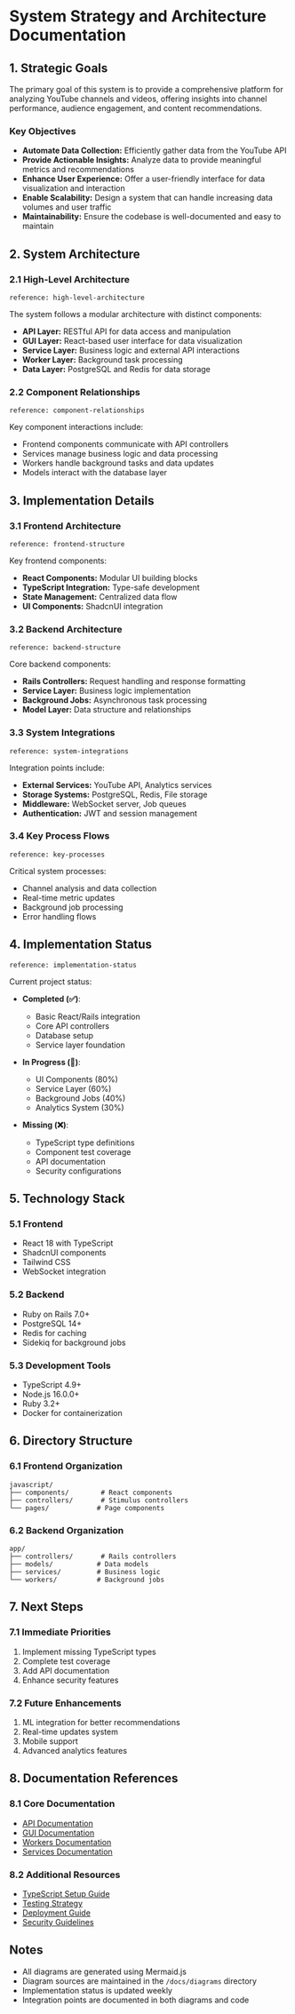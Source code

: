 # System Strategy and Architecture Documentation

## 1. Strategic Goals

The primary goal of this system is to provide a comprehensive platform for analyzing YouTube channels and videos, offering insights into channel performance, audience engagement, and content recommendations. 

### Key Objectives
- **Automate Data Collection:** Efficiently gather data from the YouTube API
- **Provide Actionable Insights:** Analyze data to provide meaningful metrics and recommendations
- **Enhance User Experience:** Offer a user-friendly interface for data visualization and interaction
- **Enable Scalability:** Design a system that can handle increasing data volumes and user traffic
- **Maintainability:** Ensure the codebase is well-documented and easy to maintain

## 2. System Architecture

### 2.1 High-Level Architecture
```mermaid
reference: high-level-architecture
```

The system follows a modular architecture with distinct components:
- **API Layer:** RESTful API for data access and manipulation
- **GUI Layer:** React-based user interface for data visualization
- **Service Layer:** Business logic and external API interactions
- **Worker Layer:** Background task processing
- **Data Layer:** PostgreSQL and Redis for data storage

### 2.2 Component Relationships
```mermaid
reference: component-relationships
```

Key component interactions include:
- Frontend components communicate with API controllers
- Services manage business logic and data processing
- Workers handle background tasks and data updates
- Models interact with the database layer

## 3. Implementation Details

### 3.1 Frontend Architecture
```mermaid
reference: frontend-structure
```

Key frontend components:
- **React Components:** Modular UI building blocks
- **TypeScript Integration:** Type-safe development
- **State Management:** Centralized data flow
- **UI Components:** ShadcnUI integration

### 3.2 Backend Architecture
```mermaid
reference: backend-structure
```

Core backend components:
- **Rails Controllers:** Request handling and response formatting
- **Service Layer:** Business logic implementation
- **Background Jobs:** Asynchronous task processing
- **Model Layer:** Data structure and relationships

### 3.3 System Integrations
```mermaid
reference: system-integrations
```

Integration points include:
- **External Services:** YouTube API, Analytics services
- **Storage Systems:** PostgreSQL, Redis, File storage
- **Middleware:** WebSocket server, Job queues
- **Authentication:** JWT and session management

### 3.4 Key Process Flows
```mermaid
reference: key-processes
```

Critical system processes:
- Channel analysis and data collection
- Real-time metric updates
- Background job processing
- Error handling flows

## 4. Implementation Status
```mermaid
reference: implementation-status
```

Current project status:
- **Completed (✅)**:
  - Basic React/Rails integration
  - Core API controllers
  - Database setup
  - Service layer foundation

- **In Progress (🔄)**:
  - UI Components (80%)
  - Service Layer (60%)
  - Background Jobs (40%)
  - Analytics System (30%)

- **Missing (❌)**:
  - TypeScript type definitions
  - Component test coverage
  - API documentation
  - Security configurations

## 5. Technology Stack

### 5.1 Frontend
- React 18 with TypeScript
- ShadcnUI components
- Tailwind CSS
- WebSocket integration

### 5.2 Backend
- Ruby on Rails 7.0+
- PostgreSQL 14+
- Redis for caching
- Sidekiq for background jobs

### 5.3 Development Tools
- TypeScript 4.9+
- Node.js 16.0.0+
- Ruby 3.2+
- Docker for containerization

## 6. Directory Structure

### 6.1 Frontend Organization
```
javascript/
├── components/        # React components
├── controllers/       # Stimulus controllers
└── pages/            # Page components
```

### 6.2 Backend Organization
```
app/
├── controllers/       # Rails controllers
├── models/           # Data models
├── services/         # Business logic
└── workers/          # Background jobs
```

## 7. Next Steps

### 7.1 Immediate Priorities
1. Implement missing TypeScript types
2. Complete test coverage
3. Add API documentation
4. Enhance security features

### 7.2 Future Enhancements
1. ML integration for better recommendations
2. Real-time updates system
3. Mobile support
4. Advanced analytics features

## 8. Documentation References

### 8.1 Core Documentation
- [API Documentation](/docs/01-API.md)
- [GUI Documentation](/docs/02-GUI.md)
- [Workers Documentation](/docs/03-Workers.md)
- [Services Documentation](/docs/04-Services.md)

### 8.2 Additional Resources
- [TypeScript Setup Guide](/docs/typescript-setup.md)
- [Testing Strategy](/docs/testing.md)
- [Deployment Guide](/docs/deployment.md)
- [Security Guidelines](/docs/security.md)

## Notes
- All diagrams are generated using Mermaid.js
- Diagram sources are maintained in the `/docs/diagrams` directory
- Implementation status is updated weekly
- Integration points are documented in both diagrams and code